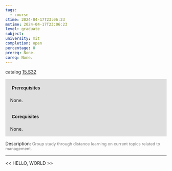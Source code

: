```yaml
---
tags:
  - course
ctime: 2024-04-17T23:06:23
mstime: 2024-04-17T23:06:23
level: graduate
subject: 
university: mit
completion: open
percentage: 0
prereq: None.
coreq: None.
---
```


catalog [15.S32](http://student.mit.edu/catalog/m15c.html#15.S32)

<span style="display: block; padding: 15px; background-color: rgb(100, 100, 100, 0.2);"><font id="m_prereq1350_0" style="display: block; font-family: Arial, sans-serif; font-weight: bold; padding: 5px">Prerequisites</font><br><span id="prereq1350_0">None.</span></span>
<span style="display: block; padding: 15px; background-color: rgb(100, 100, 100, 0.2);"><font id="m_coreq1350_0" style="display: block; font-family: Arial, sans-serif; font-weight: bold; padding: 5px">Corequisites</font><br><span id="coreq1350_0">None.</span></span>

<font style="">Description:</font>
<font style="color: grey; font-size: 0.8rem;">Group study through distance learning on current topics related to management.</font>



---

<< HELLO, WORLD >>
